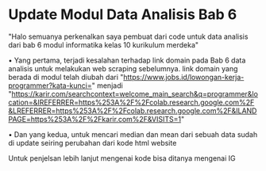 # Update Modul Data Analisis Bab 6

"Halo semuanya perkenalkan saya pembuat dari code untuk data analisis dari bab 6 modul informatika kelas 10 kurikulum merdeka"

• Yang pertama, terjadi kesalahan terhadap link domain pada Bab 6 data analisis untuk melakukan web scraping sebelumnya.
  link domain yang berada di modul telah diubah dari "https://www.jobs.id/lowongan-kerja-programmer?kata-kunci=" menjadi
"https://karir.com/searchcontext=welcome_main_search&q=programmer&location=&IREFERRER=https%253A%2F%2Fcolab.research.google.com%2F&LREFERRER=https%253A%2F%2Fcolab.research.google.com%2F&ILANDPAGE=https%253A%2F%2Fkarir.com%2F&VISITS=1"

• Dan yang kedua, untuk mencari median dan mean dari sebuah data sudah di update seiring perubahan dari kode html website

Untuk penjelsan lebih lanjut mengenai kode bisa ditanya mengenai IG

